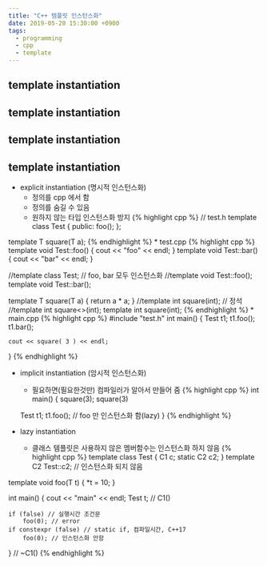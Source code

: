 ```yaml
---
title: "C++ 템플릿 인스턴스화"
date: 2019-05-20 15:30:00 +0900
tags:
  - programming
  - cpp
  - template
---
```


template instantiation
-----

template instantiation
----

template instantiation
---

template instantiation
--

* explicit instantiation (명시적 인스턴스화)
	* 정의를 cpp 에서 함
	* 정의를 숨길 수 있음
	* 원하지 않는 타입 인스턴스화 방지
	{% highlight cpp %}
// test.h
template<typename T>
class Test
{
public:
	foo();
};

template<typename T> T square(T a);
{% endhighlight %}
	* test.cpp
	{% highlight cpp %}
template <typename T>
void Test<T>::foo()
{
	cout << "foo" << endl;
}
template <typename T>
void Test<T>::bar()
{
	cout << "bar" << endl;
}

//template class Test<int>; // foo, bar 모두 인스턴스화
//template void Test<int>::foo();
template void Test<int>::bar();


template<typename T> T square(T a) { return a * a; }
//template int square<int>(int); // 정석
//template int square<>(int);
template int square(int);
{% endhighlight %}
	* main.cpp
{% highlight cpp %}
#include "test.h"
int main()
{
	Test<int> t1;
	t1.foo();
	t1.bar();

	cout << square( 3 ) << endl;
}
{% endhighlight %}

* implicit instantiation (암시적 인스턴스화)
	* 필요하면(필요한것만) 컴파일러가 알아서 만들어 줌
{% highlight cpp %}
int main()
{
	square(3);
	square<int>(3)

	Test<int> t1;
	t1.foo(); // foo 만 인스턴스화 함(lazy)
}
{% endhighlight %}



* lazy instantiation
	* 클래스 템플릿은 사용하지 않은 멤버함수는 인스턴스화 하지 않음
{% highlight cpp %}
template<typename T> class Test
{
    C1 c;
    static C2 c2;
}
template<typename T> C2 Test<T>::c2; // 인스턴스화 되지 않음

template<typename T> void foo(T t) { *t = 10; }

int main()
{
    cout << "main" << endl;
    Test<int> t; // C1()

    if (false) // 실행시간 조건문
        foo(0); // error
    if constexpr (false) // static if, 컴파일시간, C++17
        foo(0); // 인스턴스화 안함

}   // ~C1()
{% endhighlight %}
